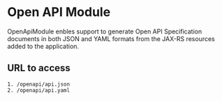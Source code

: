 # Open API Module

OpenApiModule enbles support to generate Open API Specification documents in both JSON and YAML formats from the JAX-RS resources added to the application.

## URL to access

    1. /openapi/api.json
    2. /openapi/api.yaml 

